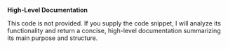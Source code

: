 **High-Level Documentation**

This code is not provided. If you supply the code snippet, I will analyze its functionality and return a concise, high-level documentation summarizing its main purpose and structure.
